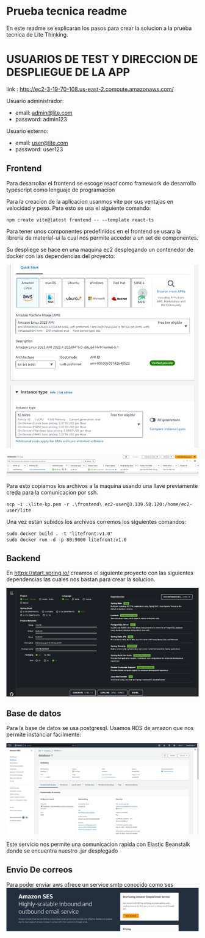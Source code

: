 # Prueba tecnica readme

En este readme se explicaran los pasos para crear la solucion a la prueba tecnica de Lite Thinking.

# USUARIOS DE TEST Y DIRECCION DE DESPLIEGUE DE LA APP
link : http://ec2-3-19-70-108.us-east-2.compute.amazonaws.com/

Usuario administrador:
- email: admin@lite.com
- password: admin123

Usuario externo:
- email: user@lite.com
- password: user123

## Frontend

Para desarrollar el frontend se escoge react como framework de desarrollo typescript como lenguaje de programacion

Para la creacion de la aplicacion usanmos vite por sus ventajas en velocidad y peso. Para esto se usa el siguiente comando:

```
npm create vite@latest frontend -- --template react-ts
```

Para tener unos componentes predefinidos en el frontend se usara la libreria de material-ui la cual nos permite acceder a un set de componentes.

Su despliege se hace en una maquina ec2 desplegando un contenedor de docker con las dependencias del proyecto:

![alt text](image-1.png)

![alt text](image-2.png)

Para esto copiamos los archivos a la maquina usando una llave previamente creda para la comunicacion por ssh.

```
scp -i .\lite-kp.pem -r .\frontend\ ec2-user@3.139.58.120:/home/ec2-user/lite
```

Una vez estan subidos los archivos corremos los siguientes comandos: 
```
sudo docker build . -t "litefront:v1.0"
sudo docker run -d -p 80:9000 litefront:v1.0
```

## Backend

En https://start.spring.io/ creamos el siguiente proyecto con las siguientes dependencias las cuales nos bastan para crear la solucion.

![alt text](image.png)

## Base de datos

Para la base de datos se usa postgresql. Usamos RDS de amazon que nos permite instanciar facilmente:

![alt text](image-4.png)

Este servicio nos permite una comunicacion rapida con Elastic Beanstalk donde se encuentra nuestro .jar desplegado

## Envio De correos
Para poder enviar aws ofrece un service smtp conocido como ses
![alt text](image-3.png)




